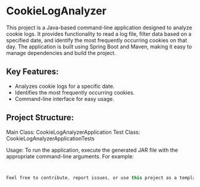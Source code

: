 # CookieLogAnalyzer
This project is a Java-based command-line application designed to analyze cookie logs. It provides functionality to read a log file, filter data based on a specified date, and identify the most frequently occurring cookies on that day. The application is built using Spring Boot and Maven, making it easy to manage dependencies and build the project.

## Key Features:
- Analyzes cookie logs for a specific date.
- Identifies the most frequently occurring cookies.
- Command-line interface for easy usage.

## Project Structure:
Main Class: CookieLogAnalyzerApplication
Test Class: CookieLogAnalyzerApplicationTests

Usage:
To run the application, execute the generated JAR file with the appropriate command-line arguments. For example:
```java -jar CookieLogAnalyzer-0.0.1-SNAPSHOT.jar -f /path/to/your/cookie_log.csv -d 2023-12-23


Feel free to contribute, report issues, or use this project as a template for similar log analysis tasks.
